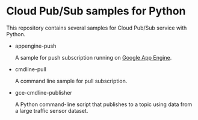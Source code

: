 # Cloud Pub/Sub samples for Python

This repository contains several samples for Cloud Pub/Sub service
with Python.

- appengine-push

  A sample for push subscription running on [Google App Engine][1].

- cmdline-pull

  A command line sample for pull subscription.

- gce-cmdline-publisher

  A Python command-line script that publishes to a topic using data from a large traffic sensor dataset.

[1]: https://developers.google.com/appengine/
